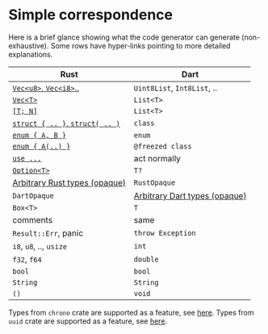 # Simple correspondence

Here is a brief glance showing what the code generator can generate (non-exhaustive). Some rows have hyper-links pointing to more detailed explanations.

| Rust                                              | Dart                        |
| ------------------------------------------------- | --------------------------- |
| [`Vec<u8>`, `Vec<i8>`..](lang_vec.md)             | `Uint8List`, `Int8List`, .. |
| [`Vec<T>`](lang_vec.md)                           | `List<T>`                   |
| [`[T; N]`](lang_vec.md)                           | `List<T>`                   |
| [`struct { .. }`, `struct( .. )`](lang_struct.md) | `class`                     |
| [`enum { A, B }`](lang_enum.md)                   | `enum`                      |
| [`enum { A(..) }`](lang_enum.md)                  | `@freezed class`            |
| [`use ...`](lang_external.md)                     | act normally                |
| [`Option<T>`](lang_option.md)                     | `T?`                        |
| [Arbitrary Rust types (opaque)](lang_rust_opaque.md)        | `RustOpaque`                |
| `DartOpaque`                                      | [Arbitrary Dart types (opaque)](lang_dart_opaque.md) |
| `Box<T>`                                          | `T`                         |
| comments                                          | same                        |
| `Result::Err`, panic                              | `throw Exception`           |
| `i8`, `u8`, .., `usize`                           | `int`                       |
| `f32`, `f64`                                      | `double`                    |
| `bool`                                            | `bool`                      |
| `String`                                          | `String`                    |
| `()`                                              | `void`                      |

Types from `chrono` crate are supported as a feature, see [here](lang_chrono.md).
Types from `uuid` crate are supported as a feature, see [here](lang_uuid.md).
